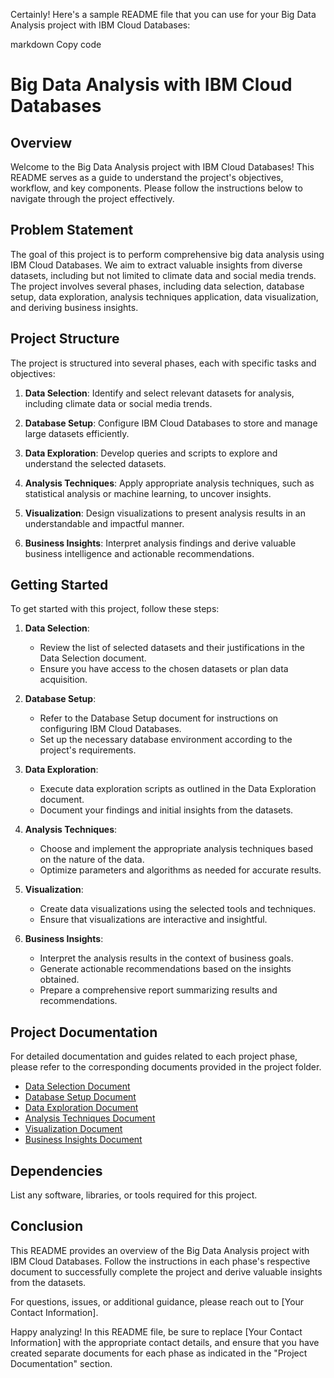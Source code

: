 Certainly! Here's a sample README file that you can use for your Big Data Analysis project with IBM Cloud Databases:

markdown
Copy code
# Big Data Analysis with IBM Cloud Databases

## Overview

Welcome to the Big Data Analysis project with IBM Cloud Databases! This README serves as a guide to understand the project's objectives, workflow, and key components. Please follow the instructions below to navigate through the project effectively.

## Problem Statement

The goal of this project is to perform comprehensive big data analysis using IBM Cloud Databases. We aim to extract valuable insights from diverse datasets, including but not limited to climate data and social media trends. The project involves several phases, including data selection, database setup, data exploration, analysis techniques application, data visualization, and deriving business insights.

## Project Structure

The project is structured into several phases, each with specific tasks and objectives:

1. **Data Selection**: Identify and select relevant datasets for analysis, including climate data or social media trends.

2. **Database Setup**: Configure IBM Cloud Databases to store and manage large datasets efficiently.

3. **Data Exploration**: Develop queries and scripts to explore and understand the selected datasets.

4. **Analysis Techniques**: Apply appropriate analysis techniques, such as statistical analysis or machine learning, to uncover insights.

5. **Visualization**: Design visualizations to present analysis results in an understandable and impactful manner.

6. **Business Insights**: Interpret analysis findings and derive valuable business intelligence and actionable recommendations.

## Getting Started

To get started with this project, follow these steps:

1. **Data Selection**:
   - Review the list of selected datasets and their justifications in the Data Selection document.
   - Ensure you have access to the chosen datasets or plan data acquisition.

2. **Database Setup**:
   - Refer to the Database Setup document for instructions on configuring IBM Cloud Databases.
   - Set up the necessary database environment according to the project's requirements.

3. **Data Exploration**:
   - Execute data exploration scripts as outlined in the Data Exploration document.
   - Document your findings and initial insights from the datasets.

4. **Analysis Techniques**:
   - Choose and implement the appropriate analysis techniques based on the nature of the data.
   - Optimize parameters and algorithms as needed for accurate results.

5. **Visualization**:
   - Create data visualizations using the selected tools and techniques.
   - Ensure that visualizations are interactive and insightful.

6. **Business Insights**:
   - Interpret the analysis results in the context of business goals.
   - Generate actionable recommendations based on the insights obtained.
   - Prepare a comprehensive report summarizing results and recommendations.

## Project Documentation

For detailed documentation and guides related to each project phase, please refer to the corresponding documents provided in the project folder.

- [Data Selection Document](./data_selection.md)
- [Database Setup Document](./database_setup.md)
- [Data Exploration Document](./data_exploration.md)
- [Analysis Techniques Document](./analysis_techniques.md)
- [Visualization Document](./visualization.md)
- [Business Insights Document](./business_insights.md)

## Dependencies

List any software, libraries, or tools required for this project.

## Conclusion

This README provides an overview of the Big Data Analysis project with IBM Cloud Databases. Follow the instructions in each phase's respective document to successfully complete the project and derive valuable insights from the datasets.

For questions, issues, or additional guidance, please reach out to [Your Contact Information].

Happy analyzing!
In this README file, be sure to replace [Your Contact Information] with the appropriate contact details, and ensure that you have created separate documents for each phase as indicated in the "Project Documentation" section.
